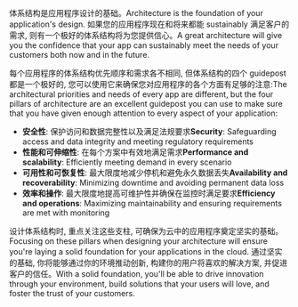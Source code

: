 <span data-ttu-id="ba576-101">体系结构是应用程序设计的基础。</span><span class="sxs-lookup"><span data-stu-id="ba576-101">Architecture is the foundation of your application's design.</span></span> <span data-ttu-id="ba576-102">如果您的应用程序现在和将来都能 sustainably 满足客户的需求, 则有一个极好的体系结构将为您提供信心。</span><span class="sxs-lookup"><span data-stu-id="ba576-102">A great architecture will give you the confidence that your app can sustainably meet the needs of your customers both now and in the future.</span></span>

<span data-ttu-id="ba576-103">每个应用程序的体系结构优先顺序和需求各不相同, 但体系结构的四个 guidepost 都是一个极好的, 您可以使用它来确保您对应用程序的各个方面有足够的注意:</span><span class="sxs-lookup"><span data-stu-id="ba576-103">The architectural priorities and needs of every app are different, but the four pillars of architecture are an excellent guidepost you can use to make sure that you have given enough attention to every aspect of your application:</span></span>

- <span data-ttu-id="ba576-104">**安全性**: 保护访问和数据完整性以及满足法规要求</span><span class="sxs-lookup"><span data-stu-id="ba576-104">**Security**: Safeguarding access and data integrity and meeting regulatory requirements</span></span>
- <span data-ttu-id="ba576-105">**性能和可伸缩性**: 在每个方案中有效地满足需求</span><span class="sxs-lookup"><span data-stu-id="ba576-105">**Performance and scalability**: Efficiently meeting demand in every scenario</span></span>
- <span data-ttu-id="ba576-106">**可用性和可恢复性**: 最大限度地减少停机和避免永久数据丢失</span><span class="sxs-lookup"><span data-stu-id="ba576-106">**Availability and recoverability**: Minimizing downtime and avoiding permanent data loss</span></span>
- <span data-ttu-id="ba576-107">**效率和操作**: 最大限度地提高可维护性并确保在监控时满足要求</span><span class="sxs-lookup"><span data-stu-id="ba576-107">**Efficiency and operations**: Maximizing maintainability and ensuring requirements are met with monitoring</span></span>

<span data-ttu-id="ba576-108">设计体系结构时, 重点关注这些支柱, 可确保为云中的应用程序奠定坚实的基础。</span><span class="sxs-lookup"><span data-stu-id="ba576-108">Focusing on these pillars when designing your architecture will ensure you're laying a solid foundation for your applications in the cloud.</span></span> <span data-ttu-id="ba576-109">通过坚实的基础, 你将能够通过你的环境推动创新, 构建你的用户将喜欢的解决方案, 并促进客户的信任。</span><span class="sxs-lookup"><span data-stu-id="ba576-109">With a solid foundation, you'll be able to drive innovation through your environment, build solutions that your users will love, and foster the trust of your customers.</span></span>